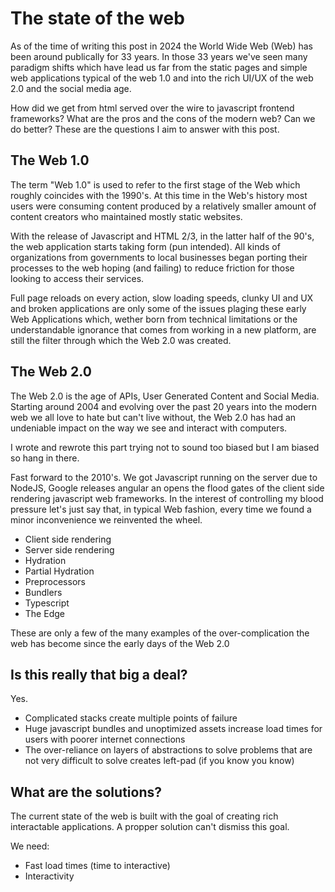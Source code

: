 # The state of the web

As of the time of writing this post in 2024 the World Wide Web (Web) has been around publically for 33 years. In those 33 years we've seen many paradigm shifts which have lead us far from the static pages and simple web applications typical of the web 1.0 and into the rich UI/UX of the web 2.0 and the social media age.

How did we get from html served over the wire to javascript frontend frameworks? What are the pros and the cons of the modern web? Can we do better? These are the questions I aim to answer with this post.

## The Web 1.0

The term "Web 1.0" is used to refer to the first stage of the Web which roughly coincides with the 1990's. At this time in the Web's history most users were consuming content produced by a relatively smaller amount of content creators who maintained mostly static websites.

With the release of Javascript and HTML 2/3, in the latter half of the 90's, the web application starts taking form (pun intended). All kinds of organizations from governments to local businesses began porting their processes to the web hoping (and failing) to reduce friction for those looking to access their services.

Full page reloads on every action, slow loading speeds, clunky UI and UX and broken applications are only some of the issues plaging these early Web Applications which, wether born from technical limitations or the understandable ignorance that comes from working in a new platform, are still the filter through which the Web 2.0 was created.

## The Web 2.0

The Web 2.0 is the age of APIs, User Generated Content and Social Media. Starting around 2004 and evolving over the past 20 years into the modern web we all love to hate but can't live without, the Web 2.0 has had an undeniable impact on the way we see and interact with computers.

I wrote and rewrote this part trying not to sound too biased but I am biased so hang in there.

Fast forward to the 2010's. We got Javascript running on the server due to NodeJS, Google releases angular an opens the flood gates of the client side rendering javascript web frameworks. In the interest of controlling my blood pressure let's just say that, in typical Web fashion, every time we found a minor inconvenience we reinvented the wheel.

- Client side rendering
- Server side rendering
- Hydration
- Partial Hydration
- Preprocessors
- Bundlers
- Typescript
- The Edge

These are only a few of the many examples of the over-complication the web has become since the early days of the Web 2.0

## Is this really that big a deal?

Yes.

- Complicated stacks create multiple points of failure
- Huge javascript bundles and unoptimized assets increase load times for users with poorer internet connections
- The over-reliance on layers of abstractions to solve problems that are not very difficult to solve creates left-pad (if you know you know)

## What are the solutions?

The current state of the web is built with the goal of creating rich interactable applications. A propper solution can't dismiss this goal.

We need:
- Fast load times (time to interactive)
- Interactivity 